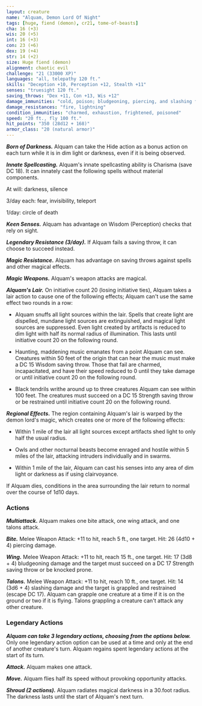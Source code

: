 ```yaml
---
layout: creature
name: "Alquam, Demon Lord Of Night"
tags: [huge, fiend (demon), cr21, tome-of-beasts]
cha: 16 (+3)
wis: 20 (+5)
int: 16 (+3)
con: 23 (+6)
dex: 19 (+4)
str: 14 (+2)
size: Huge fiend (demon)
alignment: chaotic evil
challenge: "21 (33000 XP)"
languages: "all, telepathy 120 ft."
skills: "Deception +10, Perception +12, Stealth +11"
senses: "truesight 120 ft."
saving_throws: "Dex +11, Con +13, Wis +12"
damage_immunities: "cold, poison; bludgeoning, piercing, and slashing from nonmagical weapons"
damage_resistances: "fire, lightning"
condition_immunities: "charmed, exhaustion, frightened, poisoned"
speed: "20 ft., fly 100 ft."
hit_points: "350 (28d12 + 168)"
armor_class: "20 (natural armor)"
---
```


***Born of Darkness.*** Alquam can take the Hide action as a bonus action on each turn while it is in dim light or darkness, even if it is being observed.

***Innate Spellcasting.*** Alquam's innate spellcasting ability is Charisma (save DC 18). It can innately cast the following spells without material components.

At will: darkness, silence

3/day each: fear, invisibility, teleport

1/day: circle of death

***Keen Senses.*** Alquam has advantage on Wisdom (Perception) checks that rely on sight.

***Legendary Resistance (3/day).*** If Alquam fails a saving throw, it can choose to succeed instead.

***Magic Resistance.*** Alquam has advantage on saving throws against spells and other magical effects.

***Magic Weapons.*** Alquam's weapon attacks are magical.

***Alquam's Lair.*** On initiative count 20 (losing initiative ties), Alquam takes a lair action to cause one of the following effects; Alquam can't use the same effect two rounds in a row:

- Alquam snuffs all light sources within the lair. Spells that create light are dispelled, mundane light sources are extinguished, and magical light sources are suppressed. Even light created by artifacts is reduced to dim light with half its normal radius of illumination. This lasts until initiative count 20 on the following round.

- Haunting, maddening music emanates from a point Alquam can see. Creatures within 50 feet of the origin that can hear the music must make a DC 15 Wisdom saving throw. Those that fail are charmed, incapacitated, and have their speed reduced to 0 until they take damage or until initiative count 20 on the following round.

- Black tendrils writhe around up to three creatures Alquam can see within 100 feet. The creatures must succeed on a DC 15 Strength saving throw or be restrained until initiative count 20 on the following round.

***Regional Effects.*** The region containing Alquam's lair is warped by the demon lord's magic, which creates one or more of the following effects:

- Within 1 mile of the lair all light sources except artifacts shed light to only half the usual radius.

- Owls and other nocturnal beasts become enraged and hostile within 5 miles of the lair, attacking intruders individually and in swarms.

- Within 1 mile of the lair, Alquam can cast his senses into any area of dim light or darkness as if using clairvoyance.

If Alquam dies, conditions in the area surrounding the lair return to normal over the course of 1d10 days.

### Actions

***Multiattack.*** Alquam makes one bite attack, one wing attack, and one talons attack.

***Bite.*** Melee Weapon Attack: +11 to hit, reach 5 ft., one target. Hit: 26 (4d10 + 4) piercing damage.

***Wing.*** Melee Weapon Attack: +11 to hit, reach 15 ft., one target. Hit: 17 (3d8 + 4) bludgeoning damage and the target must succeed on a DC 17 Strength saving throw or be knocked prone.

***Talons.*** Melee Weapon Attack: +11 to hit, reach 10 ft., one target. Hit: 14 (3d6 + 4) slashing damage and the target is grappled and restrained (escape DC 17). Alquam can grapple one creature at a time if it is on the ground or two if it is flying. Talons grappling a creature can't attack any other creature.

### Legendary Actions

***Alquam can take 3 legendary actions, choosing from the options below.*** Only one legendary action option can be used at a time and only at the end of another creature's turn. Alquam regains spent legendary actions at the start of its turn.

***Attack.*** Alquam makes one attack.

***Move.*** Alquam flies half its speed without provoking opportunity attacks.

***Shroud (2 actions).*** Alquam radiates magical darkness in a 30.foot radius. The darkness lasts until the start of Alquam's next turn.

